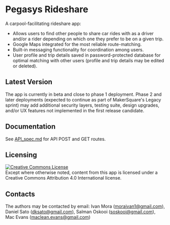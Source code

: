 # Pegasys Rideshare

A carpool-facilitating rideshare app:

* Allows users to find other people to share car rides with as a driver and/or a rider depending on which one they prefer to be on a given trip.
* Google Maps integrated for the most reliable route-matching.
* Built-in messaging functionality for coordination among users.
* User profile and trip details saved in password-protected database for optimal matching with other users (profile and trip details may be edited or deleted).

## Latest Version

The app is currently in beta and close to phase 1 deployment. Phase 2 and later deployments (expected to continue as part of MakerSquare's Legacy sprint) may add additional security layers, testing suite, design upgrades, and/or UX features not implemented in the first release candidate.

## Documentation

See [API_spec.md](https://github.com/pegasys-rideshare/pegasys/blob/master/API_spec.md) for API POST and GET routes.

## Licensing

<a rel="license" href="http://creativecommons.org/licenses/by-nc-sa/4.0/"><img alt="Creative Commons License" style="border-width:0" src="https://i.creativecommons.org/l/by-nc-sa/4.0/88x31.png" /></a></br>Except where otherwise noted, content from this app is licensed under a Creative Commons Attribution 4.0 International license.

## Contacts

The authors may be contacted by email: 
Ivan Mora ([moraivan1@gmail.com](moraivan1@gmail.com)), Daniel Sato ([dksato@gmail.com](dksato@gmail.com)), Salman Oskooi ([soskooi@gmail.com](soskooi@gmail.com)), Mac Evans ([maclean.evans@gmail.com](maclean.evans@gmail.com))
